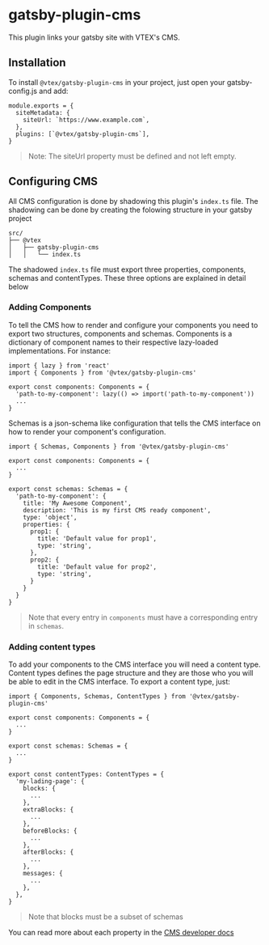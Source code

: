 # gatsby-plugin-cms

This plugin links your gatsby site with VTEX's CMS.

## Installation
To install `@vtex/gatsby-plugin-cms` in your project, just open your gatsby-config.js and add:
```
module.exports = {
  siteMetadata: {
    siteUrl: `https://www.example.com`,
  },
  plugins: [`@vtex/gatsby-plugin-cms`],
}
```

> Note: The siteUrl property must be defined and not left empty.

## Configuring CMS
All CMS configuration is done by shadowing this plugin's `index.ts` file. The shadowing can be done by creating the folowing structure in your gatsby project
```
src/
├── @vtex
│   ├── gatsby-plugin-cms
│   │   └── index.ts
```

The shadowed `index.ts` file must export three properties, components, schemas and contentTypes. These three options are explained in detail below

### Adding Components
To tell the CMS how to render and configure your components you need to export two structures, components and schemas. 
Components is a dictionary of component names to their respective lazy-loaded implementations. For instance:

```
import { lazy } from 'react'
import { Components } from '@vtex/gatsby-plugin-cms'

export const components: Components = {
  'path-to-my-component': lazy(() => import('path-to-my-component'))
  ...
}
```

Schemas is a json-schema like configuration that tells the CMS interface on how to render your component's configuration.

```
import { Schemas, Components } from '@vtex/gatsby-plugin-cms'

export const components: Components = {
  ...
}

export const schemas: Schemas = {
  'path-to-my-component': {
    title: 'My Awesome Component',
    description: 'This is my first CMS ready component',
    type: 'object',
    properties: {
      prop1: {
        title: 'Default value for prop1',
        type: 'string',
      },
      prop2: {
        title: 'Default value for prop2',
        type: 'string',
      }
    }
  }
}
```

> Note that every entry in `components` must have a corresponding entry in `schemas`.

### Adding content types
To add your components to the CMS interface you will need a content type. Content types defines the page structure and they are those who you will be able to edit in the CMS interface.
To export a content type, just:

```
import { Components, Schemas, ContentTypes } from '@vtex/gatsby-plugin-cms'

export const components: Components = {
  ...
}

export const schemas: Schemas = {
  ...
}

export const contentTypes: ContentTypes = {
  'my-lading-page': {
    blocks: {
      ...
    },
    extraBlocks: {
      ...
    },
    beforeBlocks: {
      ...
    },
    afterBlocks: {
      ...
    },
    messages: {
      ...
    },
  },
}
```

> Note that blocks must be a subset of schemas

You can read more about each property in the [CMS developer docs](https://vtex.io/)
